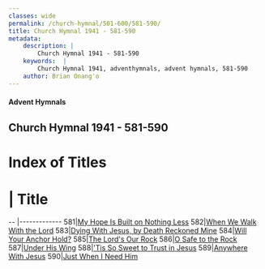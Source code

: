 ```yaml
---
classes: wide
permalink: /church-hymnal/501-600/581-590/
title: Church Hymnal 1941 - 581-590
metadata:
    description: |
        Church Hymnal 1941 - 581-590
    keywords:  |
        Church Hymnal 1941, adventhymnals, advent hymnals, 581-590
    author: Brian Onang'o
---
```


#### Advent Hymnals
## Church Hymnal 1941 - 581-590

# Index of Titles
# | Title                        
-- |-------------
581|[My Hope Is Built on Nothing Less](/church-hymnal/501-600/581-590/My-Hope-Is-Built-on-Nothing-Less)
582|[When We Walk With the Lord](/church-hymnal/501-600/581-590/When-We-Walk-With-the-Lord)
583|[Dying With Jesus, by Death Reckoned Mine](/church-hymnal/501-600/581-590/Dying-With-Jesus,-by-Death-Reckoned-Mine)
584|[Will Your Anchor Hold?](/church-hymnal/501-600/581-590/Will-Your-Anchor-Hold)
585|[The Lord's Our Rock](/church-hymnal/501-600/581-590/The-Lord's-Our-Rock)
586|[O Safe to the Rock](/church-hymnal/501-600/581-590/O-Safe-to-the-Rock)
587|[Under His Wing](/church-hymnal/501-600/581-590/Under-His-Wing)
588|['Tis So Sweet to Trust in Jesus](/church-hymnal/501-600/581-590/'Tis-So-Sweet-to-Trust-in-Jesus)
589|[Anywhere With Jesus](/church-hymnal/501-600/581-590/Anywhere-With-Jesus)
590|[Just When I Need Him](/church-hymnal/501-600/581-590/Just-When-I-Need-Him)